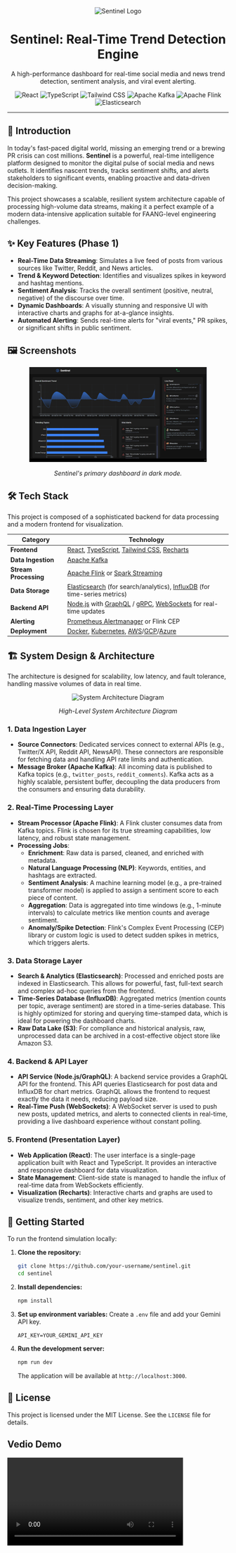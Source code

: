 
<div align="center">
  <img src="https://picsum.photos/seed/sentinel-logo/150/150" alt="Sentinel Logo" />
  <h1>Sentinel: Real-Time Trend Detection Engine</h1>
  <p>
    A high-performance dashboard for real-time social media and news trend detection, sentiment analysis, and viral event alerting.
  </p>
  <p>
    <img src="https://img.shields.io/badge/React-20232A?style=for-the-badge&logo=react&logoColor=61DAFB" alt="React" />
    <img src="https://img.shields.io/badge/TypeScript-007ACC?style=for-the-badge&logo=typescript&logoColor=white" alt="TypeScript" />
    <img src="https://img.shields.io/badge/Tailwind_CSS-38B2AC?style=for-the-badge&logo=tailwind-css&logoColor=white" alt="Tailwind CSS" />
    <img src="https://img.shields.io/badge/Kafka-231F20?style=for-the-badge&logo=apache-kafka&logoColor=white" alt="Apache Kafka" />
    <img src="https://img.shields.io/badge/Apache_Flink-E6526F?style=for-the-badge&logo=apache-flink&logoColor=white" alt="Apache Flink" />
    <img src="https://img.shields.io/badge/Elasticsearch-005571?style=for-the-badge&logo=elasticsearch&logoColor=white" alt="Elasticsearch" />
  </p>
</div>

---

## 🌟 Introduction

In today's fast-paced digital world, missing an emerging trend or a brewing PR crisis can cost millions. **Sentinel** is a powerful, real-time intelligence platform designed to monitor the digital pulse of social media and news outlets. It identifies nascent trends, tracks sentiment shifts, and alerts stakeholders to significant events, enabling proactive and data-driven decision-making.

This project showcases a scalable, resilient system architecture capable of processing high-volume data streams, making it a perfect example of a modern data-intensive application suitable for FAANG-level engineering challenges.

## ✨ Key Features (Phase 1)

- **Real-Time Data Streaming**: Simulates a live feed of posts from various sources like Twitter, Reddit, and News articles.
- **Trend & Keyword Detection**: Identifies and visualizes spikes in keyword and hashtag mentions.
- **Sentiment Analysis**: Tracks the overall sentiment (positive, neutral, negative) of the discourse over time.
- **Dynamic Dashboards**: A visually stunning and responsive UI with interactive charts and graphs for at-a-glance insights.
- **Automated Alerting**: Sends real-time alerts for "viral events," PR spikes, or significant shifts in public sentiment.

## 🖼️ Screenshots

<div align="center">
  <img src="/img/sentinel.png" alt="Dashboard Dark Mode" width="80%">
  <p><em>Sentinel's primary dashboard in dark mode.</em></p>
</div>

## 🛠️ Tech Stack

This project is composed of a sophisticated backend for data processing and a modern frontend for visualization.

| Category              | Technology                                                                                                                                                                                          |
| --------------------- | --------------------------------------------------------------------------------------------------------------------------------------------------------------------------------------------------- |
| **Frontend**          | [React](https://reactjs.org/), [TypeScript](https://www.typescriptlang.org/), [Tailwind CSS](https://tailwindcss.com/), [Recharts](https://recharts.org/)                                               |
| **Data Ingestion**    | [Apache Kafka](https://kafka.apache.org/)                                                                                                                                                           |
| **Stream Processing** | [Apache Flink](https://flink.apache.org/) or [Spark Streaming](https://spark.apache.org/streaming/)                                                                                                     |
| **Data Storage**      | [Elasticsearch](https://www.elastic.co/) (for search/analytics), [InfluxDB](https://www.influxdata.com/) (for time-series metrics)                                                                     |
| **Backend API**       | [Node.js](https://nodejs.org/) with [GraphQL](https://graphql.org/) / [gRPC](https://grpc.io/), [WebSockets](https://developer.mozilla.org/en-US/docs/Web/API/WebSockets_API) for real-time updates |
| **Alerting**          | [Prometheus Alertmanager](https://prometheus.io/docs/alerting/latest/alertmanager/) or Flink CEP                                                                                                        |
| **Deployment**        | [Docker](https://www.docker.com/), [Kubernetes](https://kubernetes.io/), [AWS](https://aws.amazon.com/)/[GCP](https://cloud.google.com/)/[Azure](https://azure.microsoft.com/)                         |


## 🏗️ System Design & Architecture

The architecture is designed for scalability, low latency, and fault tolerance, handling massive volumes of data in real time.

<div align="center">
  <img src="https://picsum.photos/seed/architecture/800/400" alt="System Architecture Diagram">
  <p><em>High-Level System Architecture Diagram</em></p>
</div>

### 1. Data Ingestion Layer

- **Source Connectors**: Dedicated services connect to external APIs (e.g., Twitter/X API, Reddit API, NewsAPI). These connectors are responsible for fetching data and handling API rate limits and authentication.
- **Message Broker (Apache Kafka)**: All incoming data is published to Kafka topics (e.g., `twitter_posts`, `reddit_comments`). Kafka acts as a highly scalable, persistent buffer, decoupling the data producers from the consumers and ensuring data durability.

### 2. Real-Time Processing Layer

- **Stream Processor (Apache Flink)**: A Flink cluster consumes data from Kafka topics. Flink is chosen for its true streaming capabilities, low latency, and robust state management.
- **Processing Jobs**:
    - **Enrichment**: Raw data is parsed, cleaned, and enriched with metadata.
    - **Natural Language Processing (NLP)**: Keywords, entities, and hashtags are extracted.
    - **Sentiment Analysis**: A machine learning model (e.g., a pre-trained transformer model) is applied to assign a sentiment score to each piece of content.
    - **Aggregation**: Data is aggregated into time windows (e.g., 1-minute intervals) to calculate metrics like mention counts and average sentiment.
    - **Anomaly/Spike Detection**: Flink's Complex Event Processing (CEP) library or custom logic is used to detect sudden spikes in metrics, which triggers alerts.

### 3. Data Storage Layer

- **Search & Analytics (Elasticsearch)**: Processed and enriched posts are indexed in Elasticsearch. This allows for powerful, fast, full-text search and complex ad-hoc queries from the frontend.
- **Time-Series Database (InfluxDB)**: Aggregated metrics (mention counts per topic, average sentiment) are stored in a time-series database. This is highly optimized for storing and querying time-stamped data, which is ideal for powering the dashboard charts.
- **Raw Data Lake (S3)**: For compliance and historical analysis, raw, unprocessed data can be archived in a cost-effective object store like Amazon S3.

### 4. Backend & API Layer

- **API Service (Node.js/GraphQL)**: A backend service provides a GraphQL API for the frontend. This API queries Elasticsearch for post data and InfluxDB for chart metrics. GraphQL allows the frontend to request exactly the data it needs, reducing payload size.
- **Real-Time Push (WebSockets)**: A WebSocket server is used to push new posts, updated metrics, and alerts to connected clients in real-time, providing a live dashboard experience without constant polling.

### 5. Frontend (Presentation Layer)

- **Web Application (React)**: The user interface is a single-page application built with React and TypeScript. It provides an interactive and responsive dashboard for data visualization.
- **State Management**: Client-side state is managed to handle the influx of real-time data from WebSockets efficiently.
- **Visualization (Recharts)**: Interactive charts and graphs are used to visualize trends, sentiment, and other key metrics.

## 🚀 Getting Started

To run the frontend simulation locally:

1.  **Clone the repository:**
    ```bash
    git clone https://github.com/your-username/sentinel.git
    cd sentinel
    ```

2.  **Install dependencies:**
    ```bash
    npm install
    ```

3.  **Set up environment variables:**
    Create a `.env` file and add your Gemini API key.
    ```
    API_KEY=YOUR_GEMINI_API_KEY
    ```

4.  **Run the development server:**
    ```bash
    npm run dev
    ```
    The application will be available at `http://localhost:3000`.

## 📄 License

This project is licensed under the MIT License. See the `LICENSE` file for details.

## Vedio Demo 

<video controls src="Social_media_feed.mp4" title="Sentinel" width="400"></video>
